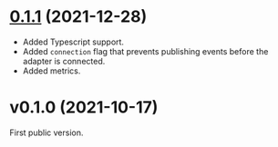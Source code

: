 <a name="v0.1.1"></a>

# [0.1.1](https://github.com/moleculerjs/moleculer-channels/compare/v0.1.0...v0.1.1) (2021-12-28)

-   Added Typescript support.
-   Added `connection` flag that prevents publishing events before the adapter is connected.
-   Added metrics.

<a name="v0.1.0"></a>

# v0.1.0 (2021-10-17)

First public version.
